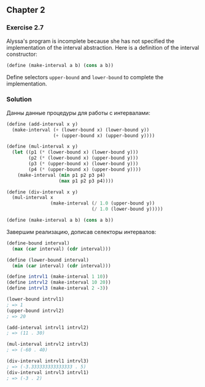 ## Chapter 2

### Exercise 2.7

Alyssa's program is incomplete because she has not specified the implementation of the interval abstraction. Here is a definition of the interval constructor:

```scheme
(define (make-interval a b) (cons a b))
```

Define selectors `upper-bound` and `lower-bound` to complete the implementation.

### Solution

Данны данные процедуры для работы с интервалами:

```scheme
(define (add-interval x y)
  (make-interval (+ (lower-bound x) (lower-bound y))
                 (+ (upper-bound x) (upper-bound y))))

(define (mul-interval x y)
  (let ((p1 (* (lower-bound x) (lower-bound y)))
        (p2 (* (lower-bound x) (upper-bound y)))
        (p3 (* (upper-bound x) (lower-bound y)))
        (p4 (* (upper-bound x) (upper-bound y))))
    (make-interval (min p1 p2 p3 p4)
                   (max p1 p2 p3 p4))))

(define (div-interval x y)
  (mul-interval x 
                (make-interval (/ 1.0 (upper-bound y))
                               (/ 1.0 (lower-bound y)))))

(define (make-interval a b) (cons a b))
```
Завершим реализацию, дописав селекторы интервалов:

```scheme
(define-bound interval)
  (max (car interval) (cdr interval)))

(define (lower-bound interval)
  (min (car interval) (cdr interval)))

(define intrvl1 (make-interval 1 10))
(define intrvl2 (make-interval 10 20))
(define intrvl3 (make-interval 2 -3))

(lower-bound intrvl1)
; => 1
(upper-bound intrvl2)
; => 20

(add-interval intrvl1 intrvl2)
; => (11 . 30)

(mul-interval intrvl2 intrvl3)
; => (-60 . 40)

(div-interval intrvl1 intrvl3)
; => (-3.333333333333333 . 5)
(div-interval intrvl3 intrvl1)
; => (-3 . 2)
```

